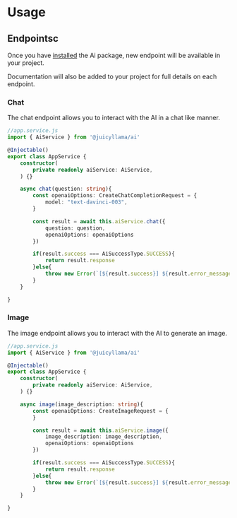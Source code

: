 # Usage

## Endpointsc

Once you have [installed](/backend/ai/readme#install) the Ai package, new endpoint will be available in your project.

Documentation will also be added to your project for full details on each endpoint.

### Chat

The chat endpoint allows you to interact with the AI in a chat like manner.

```typescript
//app.service.js
import { AiService } from '@juicyllama/ai'

@Injectable()
export class AppService {
	constructor(
		private readonly aiService: AiService,
	) {}

    async chat(question: string){
		const openaiOptions: CreateChatCompletionRequest = {
			model: "text-davinci-003",
        }

		const result = await this.aiService.chat({
			question: question,
			openaiOptions: openaiOptions
	    })

        if(result.success === AiSuccessType.SUCCESS){
			return result.response
        }else{
			throw new Error(`[${result.success}] ${result.error_message}`)
		}
	}

}
```

### Image

The image endpoint allows you to interact with the AI to generate an image.

```typescript
//app.service.js
import { AiService } from '@juicyllama/ai'

@Injectable()
export class AppService {
	constructor(
		private readonly aiService: AiService,
	) {}

    async image(image_description: string){
		const openaiOptions: CreateImageRequest = {
		}

		const result = await this.aiService.image({
			image_description: image_description,
			openaiOptions: openaiOptions
	    })

        if(result.success === AiSuccessType.SUCCESS){
			return result.response
        }else{
			throw new Error(`[${result.success}] ${result.error_message}`)
		}
	}

}
```
